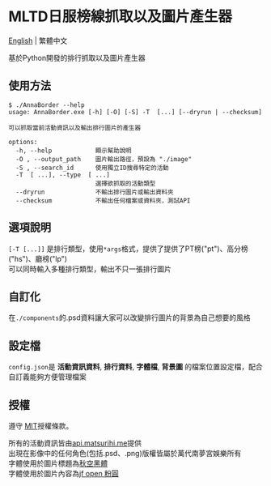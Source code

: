 # MLTD日服榜線抓取以及圖片產生器

[English](README.md) | 繁體中文

基於Python開發的排行抓取以及圖片產生器
  
## 使用方法

```console
$ ./AnnaBorder --help
usage: AnnaBorder.exe [-h] [-O] [-S] -T  [...] [--dryrun | --checksum]

可以抓取當前活動資訊以及輸出排行圖片的產生器

options:
  -h, --help            顯示幫助說明
  -O , --output_path    圖片輸出路徑，預設為 "./image"
  -S , --search_id      使用獨立ID搜尋特定的活動
  -T  [ ...], --type  [ ...]
                        選擇欲抓取的活動類型
  --dryrun              不輸出排行圖片或輸出資料夾
  --checksum            不輸出任何檔案或資料夾，測試API
```

## 選項說明

`[-T [...]]` 是排行類型，使用`*args`格式，提供了提供了PT榜("pt")、高分榜("hs")、廳榜("lp")  
可以同時輸入多種排行類型，輸出不只一張排行圖片  

## 自訂化

在`./components`的.psd資料讓大家可以改變排行圖片的背景為自己想要的風格

## 設定檔

`config.json`是 **活動資訊資料**, **排行資料**, **字體檔**, **背景圖** 的檔案位置設定檔，配合自訂義能夠方便管理檔案

## 授權

遵守 [MIT](LICENSE)授權條款。

所有的活動資訊皆由[api.matsurihi.me](https://api.matsurihi.me/docs/)提供  
出現在影像中的任何角色(包括.psd、.png)版權皆屬於萬代南夢宮娛樂所有  
字體使用於圖片標題為[秋空黑體](https://github.com/ChiuMing-Neko/ChiuKongGothic)  
字體使用於圖片內容為[jf open 粉圓](https://github.com/justfont/open-huninn-font)  
